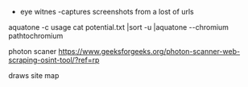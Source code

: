 * eye witnes -captures screenshots from a lost of urls

aquatone -c
usage 
cat potential.txt |sort -u |aquatone --chromium pathtochromium


photon scaner
https://www.geeksforgeeks.org/photon-scanner-web-scraping-osint-tool/?ref=rp

draws site map